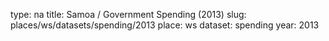type: na
title: Samoa / Government Spending (2013)
slug: places/ws/datasets/spending/2013
place: ws
dataset: spending
year: 2013
